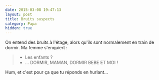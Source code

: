 ```yaml
---
date: 2015-03-08 19:47:13
layout: post
title: Bruits suspects
category: Papa
hidden: true
---
```


On entend des bruits à l'étage, alors qu'ils sont normalement en train de dormir. Ma femme s'enquiert :

> - Les enfants ?
> - ... DORMIR, MAMAN, DORMIR BEBE ET MOI !

Hum, et c'est pour ça que tu réponds en hurlant...
